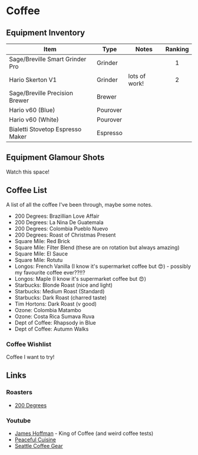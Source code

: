 # Coffee

## Equipment Inventory

| Item                             | Type     | Notes         | Ranking |
| -------------------------------- | -------- | ------------- | :-----: |
| Sage/Breville Smart Grinder Pro  | Grinder  |               |    1    |
| Hario Skerton V1                 | Grinder  | lots of work! |    2    |
| Sage/Breville Precision Brewer   | Brewer   |               |         |
| Hario v60 (Blue)                 | Pourover |               |         |
| Hario v60 (White)                | Pourover |               |         |
| Bialetti Stovetop Espresso Maker | Espresso |               |         |

## Equipment Glamour Shots

Watch this space!

## Coffee List

A list of all the coffee I've been through, maybe some notes.

- 200 Degrees: Brazillian Love Affair
- 200 Degrees: La Nina De Guatemala
- 200 Degrees: Colombia Pueblo Nuevo
- 200 Degrees: Roast of Christmas Present
- Square Mile: Red Brick
- Square Mile: Filter Blend (these are on rotation but always amazing)
- Square Mile: El Sauce
- Square Mile: Rotutu
- Longos: French Vanilla (I know it's supermarket coffee but 😍) - possibly my favourite coffee ever??!!?
- Longos: Maple (I know it's supermarket coffee but 😍)
- Starbucks: Blonde Roast (nice and light)
- Starbucks: Medium Roast (Standard)
- Starbucks: Dark Roast (charred taste)
- Tim Hortons: Dark Roast (v good)
- Ozone: Colombia Matambo
- Ozone: Costa Rica Sumava Ruva
- Dept of Coffee: Rhapsody in Blue
- Dept of Coffee: Autumn Walks

### Coffee Wishlist

Coffee I want to try!

## Links

### Roasters

- [200 Degrees](https://200degs.com)

### Youtube

- [James Hoffman](https://www.youtube.com/channel/UCMb0O2CdPBNi-QqPk5T3gsQ) - King of Coffee (and weird coffee tests)
- [Peaceful Cuisine](https://www.youtube.com/channel/UCQBG3PzyQKY8ieMG2gDAyOQ)
- [Seattle Coffee Gear](https://www.youtube.com/c/Seattlecoffeegearinfo)
